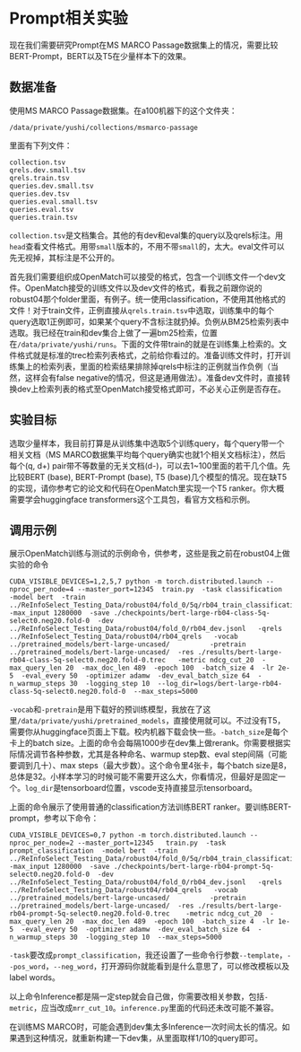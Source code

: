 # Prompt相关实验

现在我们需要研究Prompt在MS MARCO Passage数据集上的情况，需要比较BERT-Prompt，BERT以及T5在少量样本下的效果。

## 数据准备

使用MS MARCO Passage数据集。在a100机器下的这个文件夹：

```
/data/private/yushi/collections/msmarco-passage
```

里面有下列文件：

```
collection.tsv         
qrels.dev.small.tsv    
qrels.train.tsv        
queries.dev.small.tsv  
queries.dev.tsv        
queries.eval.small.tsv 
queries.eval.tsv       
queries.train.tsv      
```

`collection.tsv`是文档集合。其他的有dev和eval集的query以及qrels标注。用`head`查看文件格式。用带`small`版本的，不用不带`small`的，太大。eval文件可以先无视掉，其标注是不公开的。

首先我们需要组织成OpenMatch可以接受的格式，包含一个训练文件一个dev文件。OpenMatch接受的训练文件以及dev文件的格式，看我之前跟你说的robust04那个folder里面，有例子。统一使用classification，不使用其他格式的文件！对于train文件，正例直接从`qrels.train.tsv`中选取，训练集中的每个query选取1正例即可，如果某个query不含标注就扔掉。负例从BM25检索列表中选取。我已经在train和dev集合上做了一遍bm25检索，位置在`/data/private/yushi/runs`。下面的文件带train的就是在训练集上检索的。文件格式就是标准的trec检索列表格式，之前给你看过的。准备训练文件时，打开训练集上的检索列表，里面的检索结果排除掉qrels中标注的正例就当作负例（当然，这样会有false negative的情况，但这是通用做法）。准备dev文件时，直接转换dev上检索列表的格式至OpenMatch接受格式即可，不必关心正例是否存在。

## 实验目标

选取少量样本，我目前打算是从训练集中选取5个训练query，每个query带一个相关文档（MS MARCO数据集平均每个query确实也就1个相关文档标注），然后每个(q, d+) pair带不等数量的无关文档(d-)，可以去1~100里面的若干几个值。先比较BERT (base), BERT-Prompt (base), T5 (base)几个模型的情况。现在缺T5的实现，请你参考它的论文和代码在OpenMatch里实现一个T5 ranker。你大概需要学会huggingface transformers这个工具包，看官方文档和示例。

## 调用示例

展示OpenMatch训练与测试的示例命令，供参考，这些是我之前在robust04上做实验的命令

```
CUDA_VISIBLE_DEVICES=1,2,5,7 python -m torch.distributed.launch --nproc_per_node=4 --master_port=12345  train.py  -task classification  -model bert  -train ../ReInfoSelect_Testing_Data/robust04/fold_0/5q/rb04_train_classification.select0.neg20.jsonl  -max_input 1280000  -save ./checkpoints/bert-large-rb04-class-5q-select0.neg20.fold-0  -dev ../ReInfoSelect_Testing_Data/robust04/fold_0/rb04_dev.jsonl   -qrels ../ReInfoSelect_Testing_Data/robust04/rb04_qrels   -vocab ../pretrained_models/bert-large-uncased/          -pretrain ../pretrained_models/bert-large-uncased/  -res ./results/bert-large-rb04-class-5q-select0.neg20.fold-0.trec   -metric ndcg_cut_20  -max_query_len 20  -max_doc_len 489  -epoch 100  -batch_size 4  -lr 2e-5  -eval_every 50  -optimizer adamw  -dev_eval_batch_size 64  -n_warmup_steps 30  -logging_step 10  --log_dir=logs/bert-large-rb04-class-5q-select0.neg20.fold-0  --max_steps=5000
```

`-vocab`和`-pretrain`是用下载好的预训练模型，我放在了这里`/data/private/yushi/pretrained_models`，直接使用就可以。不过没有T5，需要你从huggingface页面上下载。校内机器下载会快一些。`-batch_size`是每个卡上的batch size。上面的命令会每隔1000步在dev集上做rerank。你需要根据实际情况调节各种参数，尤其是各种命名、warmup step数、eval step间隔（可能要调到几十）、max steps（最大步数）。这个命令里4张卡，每个batch size是8，总体是32。小样本学习的时候可能不需要开这么大，你看情况，但最好是固定一个。`log_dir`是tensorboard位置，vscode支持直接显示tensorboard。

上面的命令展示了使用普通的classification方法训练BERT ranker。要训练BERT-prompt，参考以下命令：

```
CUDA_VISIBLE_DEVICES=0,7 python -m torch.distributed.launch --nproc_per_node=2 --master_port=12345   train.py  -task prompt_classification  -model bert  -train ../ReInfoSelect_Testing_Data/robust04/fold_0/5q/rb04_train_classification.select0.neg20.jsonl  -max_input 1280000  -save ./checkpoints/bert-large-rb04-prompt-5q-select0.neg20.fold-0  -dev ../ReInfoSelect_Testing_Data/robust04/fold_0/rb04_dev.jsonl   -qrels ../ReInfoSelect_Testing_Data/robust04/rb04_qrels   -vocab ../pretrained_models/bert-large-uncased/          -pretrain ../pretrained_models/bert-large-uncased/  -res ./results/bert-large-rb04-prompt-5q-select0.neg20.fold-0.trec    -metric ndcg_cut_20  -max_query_len 20  -max_doc_len 489  -epoch 100  -batch_size 4  -lr 1e-5  -eval_every 50  -optimizer adamw  -dev_eval_batch_size 64  -n_warmup_steps 30  -logging_step 10  --max_steps=5000  
```

`-task`要改成`prompt_classification`，我还设置了一些命令行参数`--template`，`--pos_word`，`--neg_word`，打开源码你就能看到是什么意思了，可以修改模板以及label words。

以上命令Inference都是隔一定step就会自己做，你需要改相关参数，包括`-metric`，应当改成`mrr_cut_10`。`inference.py`里面的代码还未改可能不兼容。

在训练MS MARCO时，可能会遇到dev集太多Inference一次时间太长的情况。如果遇到这种情况，就重新构建一下dev集，从里面取样1/10的query即可。